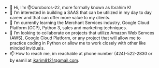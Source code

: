 - 👋 Hi, I’m @Ouroboros-22, more formally known as Ibrahim K!
- 👀 I’m interested in building a SAAS that can be utilized in my day to day career and that can offer more value to my clients.
- 🌱 I’m currently learning the Merchant Services industry, Google Cloud Platform (GCP), Python 3, sales and marketing techniques. 
- 💞️ I’m looking to collaborate on projects that utilize Amazon Web Servces (AWS), Google Cloud Platform, or any project that will allow me to practice coding in Python or allow me to work closely with other like minded inviduals. 
- 📫 How to reach me, im reachable at phone number (424)-522-2830 or by eamil at ikarim8121@gmail.com.
<!---
Ouroboros-22/Ouroboros-22 is a ✨ special ✨ repository because its `README.md` (this file) appears on your GitHub profile.
You can click the Preview link to take a look at your changes.
--->

